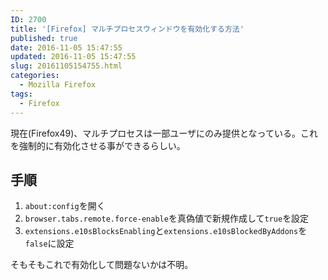 ```yaml
---
ID: 2700
title: '[Firefox] マルチプロセスウィンドウを有効化する方法'
published: true
date: 2016-11-05 15:47:55
updated: 2016-11-05 15:47:55
slug: 20161105154755.html
categories:
  - Mozilla Firefox
tags:
  - Firefox
---
```

現在(Firefox49)、マルチプロセスは一部ユーザにのみ提供となっている。これを強制的に有効化させる事ができるらしい。
<!--more-->
## 手順

1. `about:config`を開く
1. `browser.tabs.remote.force-enable`を真偽値で新規作成して`true`を設定
1. `extensions.e10sBlocksEnabling`と`extensions.e10sBlockedByAddons`を`false`に設定

そもそもこれで有効化して問題ないかは不明。